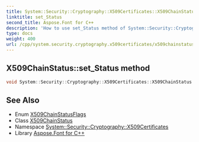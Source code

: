 ```yaml
---
title: System::Security::Cryptography::X509Certificates::X509ChainStatus::set_Status method
linktitle: set_Status
second_title: Aspose.Font for C++
description: 'How to use set_Status method of System::Security::Cryptography::X509Certificates::X509ChainStatus class in C++.'
type: docs
weight: 400
url: /cpp/system.security.cryptography.x509certificates/x509chainstatus/set_status/
---
```

## X509ChainStatus::set_Status method




```cpp
void System::Security::Cryptography::X509Certificates::X509ChainStatus::set_Status(X509ChainStatusFlags value)
```

## See Also

* Enum [X509ChainStatusFlags](../../x509chainstatusflags/)
* Class [X509ChainStatus](../)
* Namespace [System::Security::Cryptography::X509Certificates](../../)
* Library [Aspose.Font for C++](../../../)
